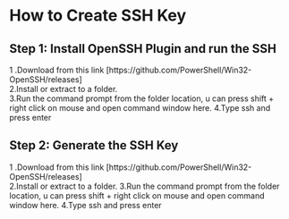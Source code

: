 <h1>How to Create SSH Key</h1>
<h2>Step 1:  Install OpenSSH Plugin and run the SSH</h2>
<p>1 .Download from this link [https://github.com/PowerShell/Win32-OpenSSH/releases]
<br>2.Install or extract to a folder.
<br>3.Run the command prompt from the folder location, u can press shift + right click on mouse and open command window here.
4.Type ssh and press enter

</p>

<h2>Step 2:  Generate the SSH Key</h2>
<p>1 .Download from this link [https://github.com/PowerShell/Win32-OpenSSH/releases]
<br>2.Install or extract to a folder.
3.Run the command prompt from the folder location, u can press shift + right click on mouse and open command window here.
4.Type ssh and press enter
</p>

